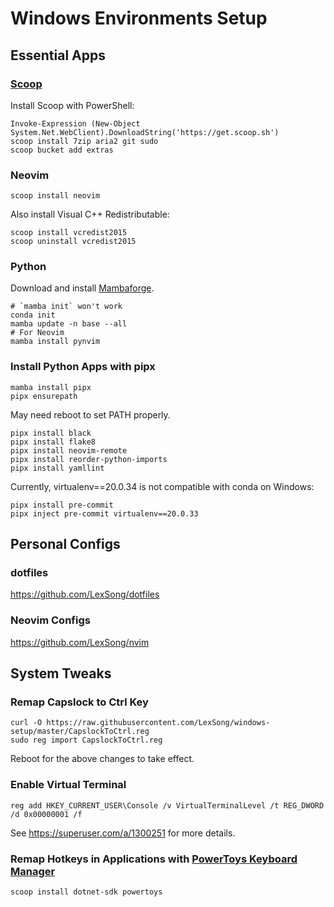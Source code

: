 # Windows Environments Setup

## Essential Apps

### [Scoop](https://scoop.sh/)

Install Scoop with PowerShell:

    Invoke-Expression (New-Object System.Net.WebClient).DownloadString('https://get.scoop.sh')
    scoop install 7zip aria2 git sudo
    scoop bucket add extras

### Neovim

    scoop install neovim

Also install Visual C++ Redistributable:

    scoop install vcredist2015
    scoop uninstall vcredist2015

### Python

Download and install [Mambaforge](https://github.com/conda-forge/miniforge#mambaforge).

    # `mamba init` won't work
    conda init
    mamba update -n base --all
    # For Neovim
    mamba install pynvim

### Install Python Apps with pipx

    mamba install pipx
    pipx ensurepath

May need reboot to set PATH properly.

    pipx install black
    pipx install flake8
    pipx install neovim-remote
    pipx install reorder-python-imports
    pipx install yamllint

Currently, virtualenv==20.0.34 is not compatible with conda on Windows:

    pipx install pre-commit
    pipx inject pre-commit virtualenv==20.0.33

## Personal Configs

### dotfiles

https://github.com/LexSong/dotfiles

### Neovim Configs

https://github.com/LexSong/nvim

## System Tweaks

### Remap Capslock to Ctrl Key

    curl -O https://raw.githubusercontent.com/LexSong/windows-setup/master/CapslockToCtrl.reg
    sudo reg import CapslockToCtrl.reg

Reboot for the above changes to take effect.

### Enable Virtual Terminal

    reg add HKEY_CURRENT_USER\Console /v VirtualTerminalLevel /t REG_DWORD /d 0x00000001 /f

See https://superuser.com/a/1300251 for more details.

### Remap Hotkeys in Applications with [PowerToys Keyboard Manager](https://docs.microsoft.com/en-us/windows/powertoys/keyboard-manager) 

    scoop install dotnet-sdk powertoys
